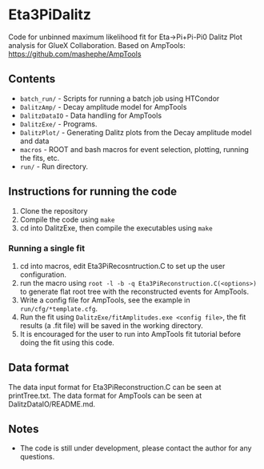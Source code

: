 # Eta3PiDalitz

Code for unbinned maximum likelihood fit for Eta->Pi+Pi-Pi0 Dalitz Plot analysis for GlueX Collaboration.
Based on AmpTools: https://github.com/mashephe/AmpTools

## Contents
- `batch_run/` - Scripts for running a batch job using HTCondor
- `DalitzAmp/` - Decay amplitude model for AmpTools
- `DalitzDataIO` - Data handling for AmpTools
- `DalitzExe/` - Programs.
- `DalitzPlot/` - Generating Dalitz plots from the Decay amplitude model and data
- `macros` - ROOT and bash macros for event selection, plotting, running the fits, etc.
- `run/` - Run directory.

## Instructions for running the code
1. Clone the repository
2. Compile the code using `make`
3. cd into DalitzExe, then compile the executables using `make`

### Running a single fit
1. cd into macros, edit Eta3PiRecosntruction.C to set up the user configuration.
2. run the macro using `root -l -b -q Eta3PiReconstruction.C(<options>)` to generate flat root tree with the reconstructed events for AmpTools.
3. Write a config file for AmpTools, see the example in `run/cfg/*template.cfg`.
4. Run the fit using `DalitzExe/fitAmplitudes.exe <config file>`, the fit results (a .fit file) will be saved in the working directory.
5. It is encouraged for the user to run into AmpTools fit tutorial before doing the fit using this code.

## Data format
The data input format for Eta3PiReconstruction.C can be seen at printTree.txt. The data format for AmpTools can be seen at DalitzDataIO/README.md.

## Notes
- The code is still under development, please contact the author for any questions.